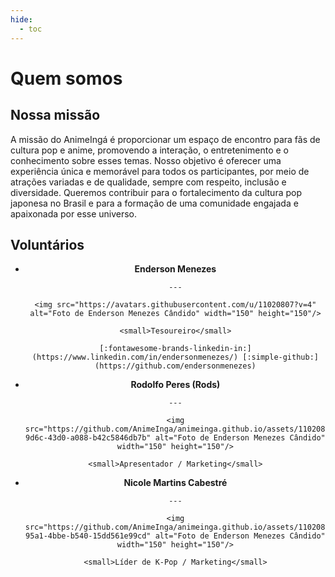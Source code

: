 ```yaml
---
hide:
  - toc
---
```


# Quem somos

## Nossa missão

A missão do AnimeIngá é proporcionar um espaço de encontro para fãs de cultura pop e anime, promovendo a interação, o entretenimento e o conhecimento sobre esses temas. Nosso objetivo é oferecer uma experiência única e memorável para todos os participantes, por meio de atrações variadas e de qualidade, sempre com respeito, inclusão e diversidade. Queremos contribuir para o fortalecimento da cultura pop japonesa no Brasil e para a formação de uma comunidade engajada e apaixonada por esse universo.

## Voluntários

<div class="grid cards" style="text-align: center;" markdown>

- **Enderson Menezes**

      ---

      <img src="https://avatars.githubusercontent.com/u/11020807?v=4" alt="Foto de Enderson Menezes Cândido" width="150" height="150"/>

      <small>Tesoureiro</small>

      [:fontawesome-brands-linkedin-in:](https://www.linkedin.com/in/endersonmenezes/) [:simple-github:](https://github.com/endersonmenezes)

- **Rodolfo Peres (Rods)**

      ---

      <img src="https://github.com/AnimeInga/animeinga.github.io/assets/11020807/94c272fa-9d6c-43d0-a088-b42c5846db7b" alt="Foto de Enderson Menezes Cândido" width="150" height="150"/>

      <small>Apresentador / Marketing</small>

- **Nicole Martins Cabestré**

      ---

      <img src="https://github.com/AnimeInga/animeinga.github.io/assets/11020807/77eedaf0-95a1-4bbe-b540-15dd561e99cd" alt="Foto de Enderson Menezes Cândido" width="150" height="150"/>

      <small>Líder de K-Pop / Marketing</small>

</div>


